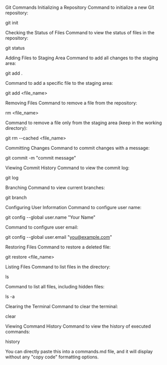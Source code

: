 Git Commands
Initializing a Repository
Command to initialize a new Git repository:

git init

Checking the Status of Files
Command to view the status of files in the repository:

git status

Adding Files to Staging Area
Command to add all changes to the staging area:

git add .

Command to add a specific file to the staging area:

git add <file_name>

Removing Files
Command to remove a file from the repository:

rm <file_name>

Command to remove a file only from the staging area (keep in the working directory):

git rm --cached <file_name>

Committing Changes
Command to commit changes with a message:

git commit -m "commit message"

Viewing Commit History
Command to view the commit log:

git log

Branching
Command to view current branches:

git branch

Configuring User Information
Command to configure user name:

git config --global user.name "Your Name"

Command to configure user email:

git config --global user.email "you@example.com"

Restoring Files
Command to restore a deleted file:

git restore <file_name>

Listing Files
Command to list files in the directory:

ls

Command to list all files, including hidden files:

ls -a

Clearing the Terminal
Command to clear the terminal:

clear

Viewing Command History
Command to view the history of executed commands:

history

You can directly paste this into a commands.md file, and it will display without any "copy code" formatting options.
